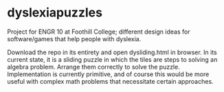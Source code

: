 # dyslexiapuzzles
Project for ENGR 10 at Foothill College; different design ideas for software/games that help people with dyslexia.

Download the repo in its entirety and open dysliding.html in browser.
In its current state, it is a sliding puzzle in which the tiles are steps to solving an algebra problem. Arrange them correctly to solve the puzzle. Implementation is currently primitive, and of course this would be more useful with complex math problems that necessitate certain approaches.

